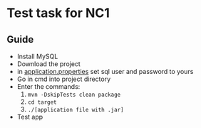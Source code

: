 # Test task for NC1

## Guide

- Install MySQL
- Download the project
- in [application.properties](src/main/resources/application.properties) set sql user and password to yours
- Go in cmd into project directory
- Enter the commands: 
  1. ```mvn -DskipTests clean package```
  2. ```cd target```
  3. ```./[application file with .jar]```
- Test app